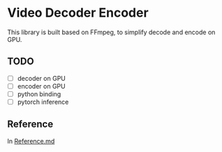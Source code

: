 # Video Decoder Encoder
This library is built based on FFmpeg, to simplify decode and encode on GPU.

## TODO
- [ ] decoder on GPU
- [ ] encoder on GPU
- [ ] python binding
- [ ] pytorch inference

## Reference
In [Reference.md](Reference.md)